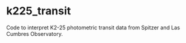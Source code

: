 # k225_transit
Code to interpret K2-25 photometric transit data from Spitzer and Las Cumbres Observatory. 
